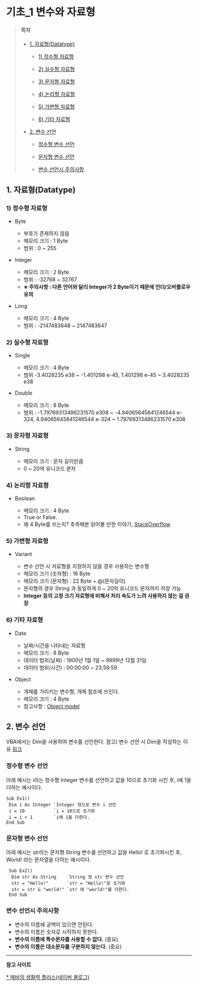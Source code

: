 # 기초_1 변수와 자료형

> #### 목차
>  * [1. 자료형(Datatype)](#1-자료형(datatype))
> 
>    + [1) 정수형 자료형](#1-정수형-자료형)
>    
>    + [2) 실수형 자료형](#2-실수형-자료형)
>    
>    + [3) 문자형 자료형](#3-문자형-자료형)
>    
>    + [4) 논리형 자료형](#4-논리형-자료형)
>    
>    + [5) 가변형 자료형](#5-가변형-자료형)
>    
>    + [6) 기타 자료형](#6-기타-자료형)
> 
>  * [2. 변수 선언](#2-변수-선언)
>  
>    + [정수형 변수 선언](#정수형-변수-선언)
>    
>    + [문자형 변수 선언](#문자형-변수-선언)
>    
>    + [변수 선언시 주의사항](#변수-선언시-주의사항)

## 1. 자료형(Datatype)

### 1) 정수형 자료형
* Byte
 
  + 부호가 존재하지 않음
  + 메모리 크기 : 1 Byte
  + 범위 : 0 ~ 255

* Integer

  + 메모리 크기 : 2 Byte
  + 범위 : -32768 ~ 32767
  + **※ 주의사항 : 다른 언어와 달리 Integer가 2 Byte이기 때문에 언더/오버플로우 유의**

* Long

  + 메모리 크기 : 4 Byte
  + 범위 : -2147483648 ~ 2147483647

### 2) 실수형 자료형

* Single

  + 메모리 크기 : 4 Byte
  + 범위 -3.4028235 e38 ~ -1.401298 e-45, 1.401298 e-45 ~ 3.4028235 e38
  
* Double

  + 메모리 크기 : 8 Byte
  + 범위 : -1.79769313486231570 e308 ~ -4.94065645841246544 e-324, 4.94065645841246544 e-324 ~ 1.79769313486231570 e308

### 3) 문자형 자료형

* String

  + 메모리 크기 : 문자 길이만큼
  + 0 ~ 20억 유니코드 문자

### 4) 논리형 자료형

* Boolean

  + 메모리 크기 : 4 Byte
  + True or False.
  + 왜 4 Byte를 쓰는지? 추측해본 읽어볼 만한 이야기,  [StackOverflow][PS LINK]

[PS LINK]: https://stackoverflow.com/questions/18637364/why-is-booleans-size-in-vba-2-bytes "읽어볼 만한 이야기"

### 5) 가변형 자료형
* Variant

  + 변수 선언 시 자료형을 지정하지 않을 경우 사용하는 변수형
  + 메모리 크기 (숫자형) : 16 Byte
  + 메모리 크기 (문자형) : 22 Byte + @(문자길이)
  + 문자형의 경우 String 과 동일하게 0 ~ 20억 유니코드 문자까지 저장 가능
  + **Integer 등의 고정 크기 자료형에 비해서 처리 속도가 느려 사용하지 않는 걸 권장**

### 6) 기타 자료형

* Date

  + 날짜/시간을 나타내는 자료형
  + 메모리 크기 : 8 Byte
  + 데이터 범위(날짜) : 1900년 1월 1일 ~ 9999년 12월 31일
  + 데이터 범위(시간) : 00:00:00 ~ 23:59:59
  
* Object

  + 개체를 가리키는 변수형, 개체 참조에 쓰인다.
  + 메모리 크기 : 4 Byte 
  + 참고사항 : [Object model](https://github.com/notRoyKim/TIL/blob/main/VBA/%EA%B8%B0%EC%B4%88_2_Object%20model.md "내 git")

## 2. 변수 선언

VBA에서는 Dim을 사용하여 변수를 선언한다.
참고) 변수 선언 시 Dim을 작성하는 이유 [링크](https://stackoverflow.com/questions/1033507/what-does-dim-stand-for-in-visual-basic-and-basic)

### 정수형 변수 선언

아래 예시는 i라는 정수형 Integer 변수를 선언하고 값을 10으로 초기화 시킨 후, i에 1을 더하는 예시이다.

    Sub Ex1()
     Dim i As Integer `Integer 형으로 변수 i 선언
     i = 10           `i = 10으로 초기화
     i = i + 1        `i에 1을 더한다.
    End Sub
 
 ### 문자형 변수 선언
 
 아래 예시는 str라는 문자형 String 변수를 선언하고 값을 Hello! 로 초기화시킨 후, World! 라는 문자열을 더하는 예시이다.
 
     Sub Ex2()
      Dim str As String    `String 형 str 변수 선언
      str = "Hello!"       `str = "Hello!"로 초기화
      str = str & "world!" `str 에 "world!"를 더한다.
     End Sub
 
 ### 변수 선언시 주의사항
 
 * 변수의 이름에 공백이 있으면 안된다.
 * 변수의 이름은 숫자로 시작하지 못한다.
 * **변수의 이름에 특수문자를 사용할 수 없다.** (중요)
 * **변수의 이름은 대소문자를 구분하지 않는다.** (중요)


---

**참고 사이트**

[ * 메바의 생활력 플러스(네이버 블로그)](https://m.blog.naver.com/alsiss015/221698035253)
